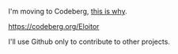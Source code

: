 I'm moving to Codeberg, [this is why](https://sneak.berlin/20200307/the-case-against-microsoft-and-github).

https://codeberg.org/Eloitor

I'll use Github only to contribute to other projects.

